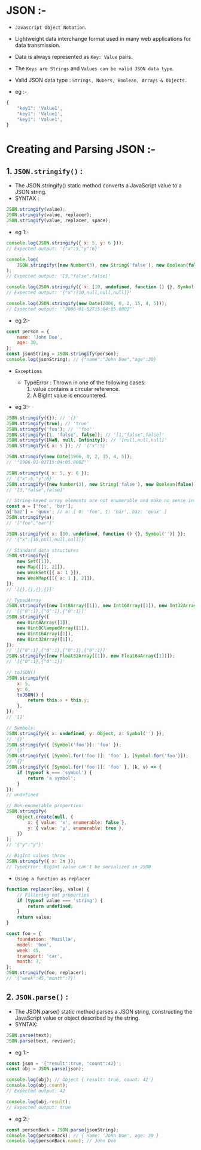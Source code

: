 # JSON :-

-   `Javascript Object Notation`.
-   Lightweight data interchange format used in many web applications for data transmission.
-   Data is always represented as `Key: Value` pairs.
-   The `Keys are Strings` and `Values can be valid JSON data type`.
-   Valid JSON data type : `Strings, Nubers, Boolean, Arrays & Objects.`

-   eg :-

```js
{
    "key1": 'Value1',
    "key1": 'Value1',
    "key1": 'Value1',
}
```

# Creating and Parsing JSON :-

## 1. `JSON.stringify()` :

-   The JSON.stringify() static method converts a JavaScript value to a JSON string.
-   SYNTAX :

```js
JSON.stringify(value);
JSON.stringify(value, replacer);
JSON.stringify(value, replacer, space);
```

-   eg 1:-

```js
console.log(JSON.stringify({ x: 5, y: 6 }));
// Expected output: '{"x":5,"y":6}'

console.log(
    JSON.stringify([new Number(3), new String('false'), new Boolean(false)])
);
// Expected output: '[3,"false",false]'

console.log(JSON.stringify({ x: [10, undefined, function () {}, Symbol('')] }));
// Expected output: '{"x":[10,null,null,null]}'

console.log(JSON.stringify(new Date(2006, 0, 2, 15, 4, 5)));
// Expected output: '"2006-01-02T15:04:05.000Z"'
```

-   eg 2:-

```js
const person = {
    name: 'John Doe',
    age: 30,
};
const jsonString = JSON.stringify(person);
console.log(jsonString); // {"name":"John Doe","age":30}
```

-   `Exceptions`

    -   TypeError : Thrown in one of the following cases:
        1. value contains a circular reference.
        2. A BigInt value is encountered.

-   eg 3:-

```js
JSON.stringify({}); // '{}'
JSON.stringify(true); // 'true'
JSON.stringify('foo'); // '"foo"'
JSON.stringify([1, 'false', false]); // '[1,"false",false]'
JSON.stringify([NaN, null, Infinity]); // '[null,null,null]'
JSON.stringify({ x: 5 }); // '{"x":5}'

JSON.stringify(new Date(1906, 0, 2, 15, 4, 5));
// '"1906-01-02T15:04:05.000Z"'

JSON.stringify({ x: 5, y: 6 });
// '{"x":5,"y":6}'
JSON.stringify([new Number(3), new String('false'), new Boolean(false)]);
// '[3,"false",false]'

// String-keyed array elements are not enumerable and make no sense in JSON
const a = ['foo', 'bar'];
a['baz'] = 'quux'; // a: [ 0: 'foo', 1: 'bar', baz: 'quux' ]
JSON.stringify(a);
// '["foo","bar"]'

JSON.stringify({ x: [10, undefined, function () {}, Symbol('')] });
// '{"x":[10,null,null,null]}'

// Standard data structures
JSON.stringify([
    new Set([1]),
    new Map([[1, 2]]),
    new WeakSet([{ a: 1 }]),
    new WeakMap([[{ a: 1 }, 2]]),
]);
// '[{},{},{},{}]'

// TypedArray
JSON.stringify([new Int8Array([1]), new Int16Array([1]), new Int32Array([1])]);
// '[{"0":1},{"0":1},{"0":1}]'
JSON.stringify([
    new Uint8Array([1]),
    new Uint8ClampedArray([1]),
    new Uint16Array([1]),
    new Uint32Array([1]),
]);
// '[{"0":1},{"0":1},{"0":1},{"0":1}]'
JSON.stringify([new Float32Array([1]), new Float64Array([1])]);
// '[{"0":1},{"0":1}]'

// toJSON()
JSON.stringify({
    x: 5,
    y: 6,
    toJSON() {
        return this.x + this.y;
    },
});
// '11'

// Symbols:
JSON.stringify({ x: undefined, y: Object, z: Symbol('') });
// '{}'
JSON.stringify({ [Symbol('foo')]: 'foo' });
// '{}'
JSON.stringify({ [Symbol.for('foo')]: 'foo' }, [Symbol.for('foo')]);
// '{}'
JSON.stringify({ [Symbol.for('foo')]: 'foo' }, (k, v) => {
    if (typeof k === 'symbol') {
        return 'a symbol';
    }
});
// undefined

// Non-enumerable properties:
JSON.stringify(
    Object.create(null, {
        x: { value: 'x', enumerable: false },
        y: { value: 'y', enumerable: true },
    })
);
// '{"y":"y"}'

// BigInt values throw
JSON.stringify({ x: 2n });
// TypeError: BigInt value can't be serialized in JSON
```

-   `Using a function as replacer`

```js
function replacer(key, value) {
    // Filtering out properties
    if (typeof value === 'string') {
        return undefined;
    }
    return value;
}

const foo = {
    foundation: 'Mozilla',
    model: 'box',
    week: 45,
    transport: 'car',
    month: 7,
};
JSON.stringify(foo, replacer);
// '{"week":45,"month":7}'
```

## 2. `JSON.parse()` :

-   The JSON.parse() static method parses a JSON string, constructing the JavaScript value or object described by the string.
-   SYNTAX:

```js
JSON.parse(text);
JSON.parse(text, reviver);
```

-   eg 1:-

```js
const json = '{"result":true, "count":42}';
const obj = JSON.parse(json);

console.log(obj); // Object { result: true, count: 42 }
console.log(obj.count);
// Expected output: 42

console.log(obj.result);
// Expected output: true
```

-   eg 2:-

```js
const personBack = JSON.parse(jsonString);
console.log(personBack); // { name: 'John Doe', age: 30 }
console.log(personBack.name); // John Doe
```
